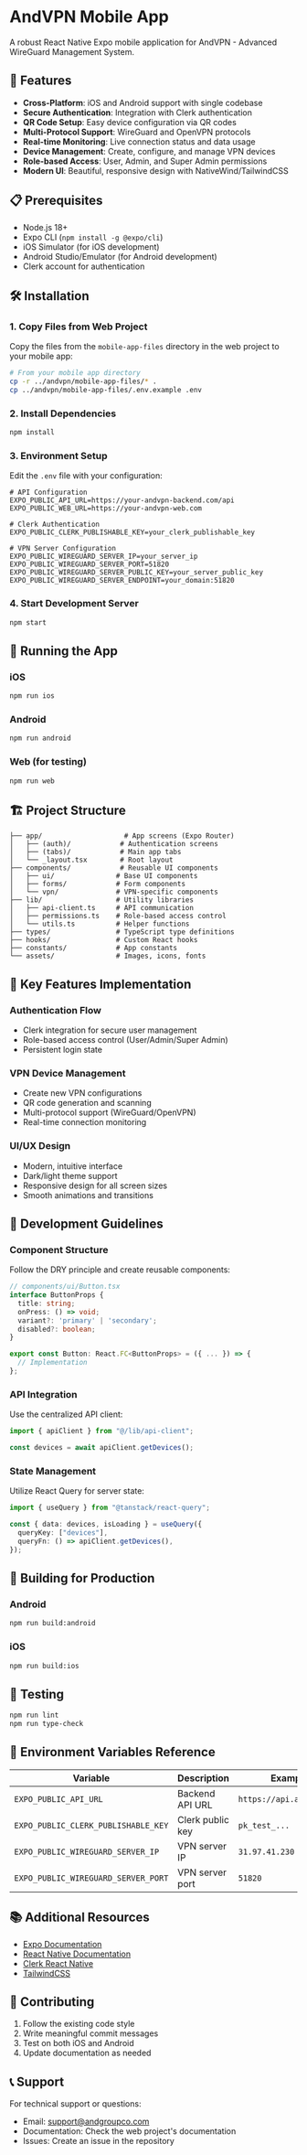 # AndVPN Mobile App

A robust React Native Expo mobile application for AndVPN - Advanced WireGuard Management System.

## 🚀 Features

- **Cross-Platform**: iOS and Android support with single codebase
- **Secure Authentication**: Integration with Clerk authentication
- **QR Code Setup**: Easy device configuration via QR codes
- **Multi-Protocol Support**: WireGuard and OpenVPN protocols
- **Real-time Monitoring**: Live connection status and data usage
- **Device Management**: Create, configure, and manage VPN devices
- **Role-based Access**: User, Admin, and Super Admin permissions
- **Modern UI**: Beautiful, responsive design with NativeWind/TailwindCSS

## 📋 Prerequisites

- Node.js 18+
- Expo CLI (`npm install -g @expo/cli`)
- iOS Simulator (for iOS development)
- Android Studio/Emulator (for Android development)
- Clerk account for authentication

## 🛠️ Installation

### 1. Copy Files from Web Project

Copy the files from the `mobile-app-files` directory in the web project to your mobile app:

```bash
# From your mobile app directory
cp -r ../andvpn/mobile-app-files/* .
cp ../andvpn/mobile-app-files/.env.example .env
```

### 2. Install Dependencies

```bash
npm install
```

### 3. Environment Setup

Edit the `.env` file with your configuration:

```env
# API Configuration
EXPO_PUBLIC_API_URL=https://your-andvpn-backend.com/api
EXPO_PUBLIC_WEB_URL=https://your-andvpn-web.com

# Clerk Authentication
EXPO_PUBLIC_CLERK_PUBLISHABLE_KEY=your_clerk_publishable_key

# VPN Server Configuration
EXPO_PUBLIC_WIREGUARD_SERVER_IP=your_server_ip
EXPO_PUBLIC_WIREGUARD_SERVER_PORT=51820
EXPO_PUBLIC_WIREGUARD_SERVER_PUBLIC_KEY=your_server_public_key
EXPO_PUBLIC_WIREGUARD_SERVER_ENDPOINT=your_domain:51820
```

### 4. Start Development Server

```bash
npm start
```

## 📱 Running the App

### iOS

```bash
npm run ios
```

### Android

```bash
npm run android
```

### Web (for testing)

```bash
npm run web
```

## 🏗️ Project Structure

```
├── app/                    # App screens (Expo Router)
│   ├── (auth)/            # Authentication screens
│   ├── (tabs)/            # Main app tabs
│   └── _layout.tsx        # Root layout
├── components/            # Reusable UI components
│   ├── ui/               # Base UI components
│   ├── forms/            # Form components
│   └── vpn/              # VPN-specific components
├── lib/                  # Utility libraries
│   ├── api-client.ts     # API communication
│   ├── permissions.ts    # Role-based access control
│   └── utils.ts          # Helper functions
├── types/                # TypeScript type definitions
├── hooks/                # Custom React hooks
├── constants/            # App constants
└── assets/               # Images, icons, fonts
```

## 🎯 Key Features Implementation

### Authentication Flow

- Clerk integration for secure user management
- Role-based access control (User/Admin/Super Admin)
- Persistent login state

### VPN Device Management

- Create new VPN configurations
- QR code generation and scanning
- Multi-protocol support (WireGuard/OpenVPN)
- Real-time connection monitoring

### UI/UX Design

- Modern, intuitive interface
- Dark/light theme support
- Responsive design for all screen sizes
- Smooth animations and transitions

## 🔧 Development Guidelines

### Component Structure

Follow the DRY principle and create reusable components:

```typescript
// components/ui/Button.tsx
interface ButtonProps {
  title: string;
  onPress: () => void;
  variant?: 'primary' | 'secondary';
  disabled?: boolean;
}

export const Button: React.FC<ButtonProps> = ({ ... }) => {
  // Implementation
};
```

### API Integration

Use the centralized API client:

```typescript
import { apiClient } from "@/lib/api-client";

const devices = await apiClient.getDevices();
```

### State Management

Utilize React Query for server state:

```typescript
import { useQuery } from "@tanstack/react-query";

const { data: devices, isLoading } = useQuery({
  queryKey: ["devices"],
  queryFn: () => apiClient.getDevices(),
});
```

## 🚢 Building for Production

### Android

```bash
npm run build:android
```

### iOS

```bash
npm run build:ios
```

## 🧪 Testing

```bash
npm run lint
npm run type-check
```

## 📄 Environment Variables Reference

| Variable                            | Description      | Example                  |
| ----------------------------------- | ---------------- | ------------------------ |
| `EXPO_PUBLIC_API_URL`               | Backend API URL  | `https://api.andvpn.com` |
| `EXPO_PUBLIC_CLERK_PUBLISHABLE_KEY` | Clerk public key | `pk_test_...`            |
| `EXPO_PUBLIC_WIREGUARD_SERVER_IP`   | VPN server IP    | `31.97.41.230`           |
| `EXPO_PUBLIC_WIREGUARD_SERVER_PORT` | VPN server port  | `51820`                  |

## 📚 Additional Resources

- [Expo Documentation](https://docs.expo.dev/)
- [React Native Documentation](https://reactnative.dev/)
- [Clerk React Native](https://clerk.com/docs/references/react-native)
- [TailwindCSS](https://tailwindcss.com/)

## 🤝 Contributing

1. Follow the existing code style
2. Write meaningful commit messages
3. Test on both iOS and Android
4. Update documentation as needed

## 📞 Support

For technical support or questions:

- Email: support@andgroupco.com
- Documentation: Check the web project's documentation
- Issues: Create an issue in the repository
